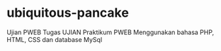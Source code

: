 # ubiquitous-pancake
Ujian PWEB
Tugas UJIAN Praktikum PWEB
Menggunakan bahasa PHP, HTML, CSS dan database MySql
